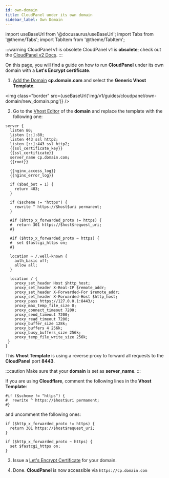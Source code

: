 ```yaml
---
id: own-domain
title: CloudPanel under its own domain
sidebar_label: Own Domain
---
```


import useBaseUrl from '@docusaurus/useBaseUrl';
import Tabs from '@theme/Tabs';
import TabItem from '@theme/TabItem';

:::warning CloudPanel v1 is obsolete
CloudPanel v1 is **obsolete**; check out the [CloudPanel v2 Docs](https://www.cloudpanel.io/docs/v2/introduction/).
:::

On this page, you will find a guide on how to run **CloudPanel** under its own domain with a **Let's Encrypt certificate**.

1. [Add the Domain](../../frontend-area/domains#adding-a-domain) **cp.domain.com** and select the **Generic Vhost Template**.

<img class="border" src={useBaseUrl('img/v1/guides/cloudpanel/own-domain/new_domain.png')} />

2. Go to the [Vhost Editor](../../frontend-area/domains#vhost) of the **domain** and replace the template with the following one:

```
server {
  listen 80;
  listen [::]:80;
  listen 443 ssl http2;
  listen [::]:443 ssl http2;
  {{ssl_certificate_key}}
  {{ssl_certificate}}
  server_name cp.domain.com;
  {{root}}

  {{nginx_access_log}}
  {{nginx_error_log}}

  if ($bad_bot = 1) {
    return 403;
  }

  if ($scheme != "https") {
    rewrite ^ https://$host$uri permanent;
  }

  #if ($http_x_forwarded_proto != https) {
  #  return 301 https://$host$request_uri;
  #}
  
  #if ($http_x_forwarded_proto ~ https) {
  #  set $fastcgi_https on;
  #}

  location ~ /.well-known {
    auth_basic off;
    allow all;
  }

  location / {
    proxy_set_header Host $http_host; 
    proxy_set_header X-Real-IP $remote_addr;
    proxy_set_header X-Forwarded-For $remote_addr;
    proxy_set_header X-Forwarded-Host $http_host;
    proxy_pass https://127.0.0.1:8443/;
    proxy_max_temp_file_size 0;
    proxy_connect_timeout 7200;
    proxy_send_timeout 7200;
    proxy_read_timeout 7200;
    proxy_buffer_size 128k;
    proxy_buffers 4 256k;
    proxy_busy_buffers_size 256k;
    proxy_temp_file_write_size 256k;
 }
}
```

This **Vhost Template** is using a reverse proxy to forward all requests to the **CloudPanel** port **8443**.

:::caution
Make sure that your **domain** is set as **server_name**.
:::

If you are using **Cloudflare**, comment the following lines in the **Vhost Template**:

```
#if ($scheme != "https") {
#  rewrite ^ https://$host$uri permanent;
#}
```

and uncomment the following ones:

```
if ($http_x_forwarded_proto != https) {
  return 301 https://$host$request_uri;
}
  
if ($http_x_forwarded_proto ~ https) {
  set $fastcgi_https on;
}
```

3. Issue a [Let's Encrypt Certificate](../../frontend-area/domains#lets-encrypt) for your domain.

4. Done. **CloudPanel** is now accessible via `https://cp.domain.com`
